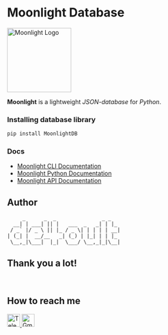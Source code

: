 # Moonlight Database
<img src="./Moonlight/sources/Moonlight Logo.png" alt="Moonlight Logo" height="150" />

<br>

__Moonlight__ is a lightweight _JSON-database_ for _Python_.

### Installing database library
```bash
pip install MoonlightDB
```

### Docs
* [Moonlight CLI Documentation](https://github.com/De4oult/Moonlight/blob/main/Moonlight/sources/moonlight_cli_documentation.md)
* [Moonlight Python Documentation](https://github.com/De4oult/Moonlight/blob/main/Moonlight/sources/moonlight_class_documentation.md)
* [Moonlight API Documentation](https://github.com/De4oult/Moonlight/blob/main/Moonlight/sources/moonlight_api_documentation.md)

## Author
```
     _      _  _               _ _   
  __| | ___| || |   ___  _   _| | |_ 
 / _` |/ _ \ || |_ / _ \| | | | | __|
| (_| |  __/__   _| (_) | |_| | | |_ 
 \__,_|\___|  |_|  \___/ \__,_|_|\__|
```

## __Thank you a lot!__

<br>

## How to reach me
<a href="https://t.me/de4oult">
    <img src="https://img.shields.io/badge/-Telegram-informational?style=for-the-badge&logo=telegram" alt="Telegram Badge" height="30" />
</a>
<img src="https://img.shields.io/badge/-kayra.dist@gmail.com-informational?style=for-the-badge&logo=gmail" alt="Gmail Badge" height="30" />
